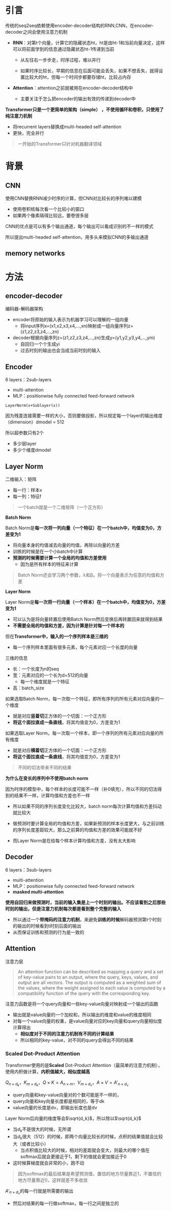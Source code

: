 # 引言

传统的seq2seq依赖使用encoder-decoder结构的RNN,CNN，在encoder-decoder之间会使用注意力机制

- **RNN**：对第t个向量，计算它的隐藏状态ht，ht是由ht-1和当前向量决定，这样可以将前面学到的信息通过隐藏状态ht-1传递到当前

  - 从左往右一步步走，时序过程，难以并行

  - 如果时序比较长，早期的信息在后面可能会丢失，如果不想丢失，就得设置比较大的ht，但每一个时间步都要存储ht，比较占内存

- **Attention**：attention之前就被用在encoder-decoder结构中
  - 主要关注于怎么把encoder的输出有效的传递到decoder中

**Transformer只是一个更简单的架构（simple） ，不使用循环和卷积，只使用了纯注意力机制**

- 将recurrent layers替换成multi-headed self-attention
- 更快，完全并行

> 一开始的Transformer只针对机器翻译领域

# 背景

## CNN

使用CNN替换RNN减少时序的计算，但CNN对比较长的序列难以建模

- 使用卷积核每次看一个比较小的窗口
- 如果两个像素隔得比较远，要卷很多层

CNN的优点是可以有多个输出通道，每个输出可以看成识别的不一样的模式

所以提出multi-headed self-attention，用多头来模拟CNN的多输出通道

## memory networks

# 方法

## encoder-decoder

编码器-解码器架构

- encoder将原始的输入表示为机器学习可以理解的一组向量
  - 将input序列x=(x1,x2,x3,x4,...,xn)映射成一组向量序列z=(z1,z2,z3,z4,...,zn)
- decoder根据向量序列z=(z1,z2,z3,z4,...,zn)生成y=(y1,y2,y3,y4,...,ym)
  - 自回归一个个生成yi
  - 过去时刻的输出也会当成当前时刻的输入 

## Encoder

6 layers：2sub-layers

- multi-attention
- MLP：positionwise fully connected feed-forward network

`LayerNorm(x+Sublayer(x))`

因为残差连接需要一样的大小，否则要做投影，所以规定每一个layer的输出维度（dimension）dmodel = 512

所以超参数只有2个

- 多少层layer
- 多少个维度dmodel

## Layer Norm

二维输入：矩阵

- 每一行：样本x
- 每一列：特征f

> 一个batch就是一个二维矩阵（一个正方形）

**Batch Norm**

Batch Norm是**每一次将一列向量（一个特征）在一个batch中，均值变为0，方差变为1**

- 将向量本身的均值减去向量的均值，再除以向量的方差 
- 训练的时候是在一个小batch中计算
- **预测的时候需要计算一个全局的均值和方差使用**
  - 因为是所有样本的特征来计算

> Batch Norm还会学习两个参数，λ和β。将一个向量表示为任意的均值和方差

**Layer Norm**

Layer Norm是**每一次将一行向量（一个样本）在一个batch中，均值变为0，方差变为1**

- 可以认为是将向量转置后使用Batch Norm然后变换后再转置回来就得到结果
- **不需要全局的均值和方差，因为计算是针对每一个样本的**

但在**Transformer中，输入的一个序列样本是三维的**

- 每一个序列样本里面有很多元素，每个元素对应一个长度的向量

三维的信息

- 长：一个长度为n的seq
- 宽：元素对应的一个长为d=512的向量
  - 每一个维度就是一个特征
- 高：batch_size

如果选取Batch Norm，每一次取一个特征，即所有序列的所有元素对应向量的一个维度

- 就是对应**竖着切**正方体的一个切面：一个正方形
- **将这个面拉直成一条直线**，将其均值变为0，方差变为1

如果选取Layer Norm，每一次取一个样本，即一个序列的所有元素对应向量的所有维度

- 就是对应**横着切**正方体的一个切面：一个正方形
- **将这个面拉直成一条直线**，将其均值变为0，方差变为1

> 不同的切法带来不同的结果

**为什么在变长的序列中不使用batch norm**

因为时序的模型中，每个样本的长度可能不一样（补0填充），所以不同的切法得到的结果不一样，计算均值和方差也不一样

- 所以如果不同的序列长度变化比较大，batch norm每次计算均值和方差抖动就比较大

- 做预测时要计算全局的均值和方差，如果新预测的样本长度更大，与之前训练的序列长度差距较大，那么之前算的均值和方差的效果可能就不好
- 而Layer Norm是在给每个样本计算均值和方差，没有太大影响

## Decoder

6 layers：3sub-layers

- multi-attention
- MLP：positionwise fully connected feed-forward network
- **masked multi-attention**

**使用自回归来做预测时，当前的输入集是上一个时刻的输出。不应该看到之后那些时刻的输出，但是注意力机制每次都是看到整个完整的输入**

- 所以通过一个**带掩码的注意力机制**，来避免**训练的时候**解码器预测第t个时刻的输出的时候看到t时刻后面的输出
- 从而保证训练和预测的行为是一致的  

## Attention

注意力层

> An attention function can be described as mapping a query and a set of key-value pairs to an output, where the query, keys, values, and output are all vectors. The output is computed as a weighted sum of the values, where the weight assigned to each value is computed by a compatibility function of the query with the corresponding key.

注意力函数是将一个query向量和一些key-value向量对映射成一个输出的函数

- 输出就是value向量的一个加权和，所以输出的维度和value的维度相同
- 对每一个value向量的权重，是value向量对应的key向量和query向量相似度计算得出
  - **相似度对于不同的注意力机制有不同的计算结果**
  - 所以相同的key-value，对不同的query会得出不同的结果

### Scaled Dot-Product Attention

Transformer使用的是**Scaled** Dot-Product Attention（最简单的注意力机制），使用内积做计算，**内积值越大，相似度越高**

$Q_{n×d_k}$，$K_{m×d_k}$，$Q×K = A_{n×m}$，$V_{m×d_v}$，$A×V = A'_{n×d_v}$

- query向量和key-value向量对的个数可能是不一样的，
- query向量和key向量长度都是相同的，等于dk
- value向量的长度是dv，即输出长度也是dv

Layer Norm后向量的维度等会$\sqrt{d_k}$，所以除以$\sqrt{d_k}$

- 当$d_k$不是很大的时候，无所谓
- 当$d_k$很大（512）的时候，即两个向量比较长的时候，点积的结果值就会比较大（或者比较小）
  - 当点积值比较大的时候，相对的差距就会变大，则最大的哪个值在softmax后就会更接近于1，剩下的值就会更加接近于0
- 这时候算梯度就会非常的小，跑不动

> 因为softmax的最后结果是希望预测值，置信的地方尽量靠近1，不置信的地方尽量靠近0，这样就差不多收敛

$A'_{n×d_v}$的每一行就是所需要的输出

- 然后对结果的每一行做softmax，每一行之间是独立的





